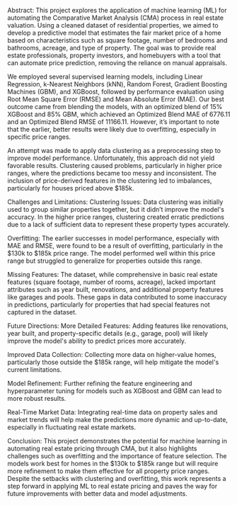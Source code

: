 Abstract:
This project explores the application of machine learning (ML) for automating the Comparative Market Analysis (CMA) process in real estate valuation. Using a cleaned dataset of residential properties, we aimed to develop a predictive model that estimates the fair market price of a home based on characteristics such as square footage, number of bedrooms and bathrooms, acreage, and type of property. The goal was to provide real estate professionals, property investors, and homebuyers with a tool that can automate price prediction, removing the reliance on manual appraisals.

We employed several supervised learning models, including Linear Regression, k-Nearest Neighbors (kNN), Random Forest, Gradient Boosting Machines (GBM), and XGBoost, followed by performance evaluation using Root Mean Square Error (RMSE) and Mean Absolute Error (MAE). Our best outcome came from blending the models, with an optimized blend of 15% XGBoost and 85% GBM, which achieved an Optimized Blend MAE of 6776.11 and an Optimized Blend RMSE of 11166.11. However, it’s important to note that the earlier, better results were likely due to overfitting, especially in specific price ranges.

An attempt was made to apply data clustering as a preprocessing step to improve model performance. Unfortunately, this approach did not yield favorable results. Clustering caused problems, particularly in higher price ranges, where the predictions became too messy and inconsistent. The inclusion of price-derived features in the clustering led to imbalances, particularly for houses priced above $185k.

Challenges and Limitations:
Clustering Issues: Data clustering was initially used to group similar properties together, but it didn’t improve the model's accuracy. In the higher price ranges, clustering created erratic predictions due to a lack of sufficient data to represent these property types accurately.

Overfitting: The earlier successes in model performance, especially with MAE and RMSE, were found to be a result of overfitting, particularly in the $130k to $185k price range. The model performed well within this price range but struggled to generalize for properties outside this range.

Missing Features: The dataset, while comprehensive in basic real estate features (square footage, number of rooms, acreage), lacked important attributes such as year built, renovations, and additional property features like garages and pools. These gaps in data contributed to some inaccuracy in predictions, particularly for properties that had special features not captured in the dataset.

Future Directions:
More Detailed Features: Adding features like renovations, year built, and property-specific details (e.g., garage, pool) will likely improve the model's ability to predict prices more accurately.

Improved Data Collection: Collecting more data on higher-value homes, particularly those outside the $185k range, will help mitigate the model's current limitations.

Model Refinement: Further refining the feature engineering and hyperparameter tuning for models such as XGBoost and GBM can lead to more robust results.

Real-Time Market Data: Integrating real-time data on property sales and market trends will help make the predictions more dynamic and up-to-date, especially in fluctuating real estate markets.

Conclusion:
This project demonstrates the potential for machine learning in automating real estate pricing through CMA, but it also highlights challenges such as overfitting and the importance of feature selection. The models work best for homes in the $130k to $185k range but will require more refinement to make them effective for all property price ranges. Despite the setbacks with clustering and overfitting, this work represents a step forward in applying ML to real estate pricing and paves the way for future improvements with better data and model adjustments.
